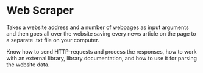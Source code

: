 # Web Scraper
Takes a website address and a number of webpages as input arguments and then goes all over the website saving every news article on the page to a separate .txt file on your computer.

Know how to send HTTP-requests and process the responses, how to work with an external library, library documentation, and how to use it for parsing the website data.
